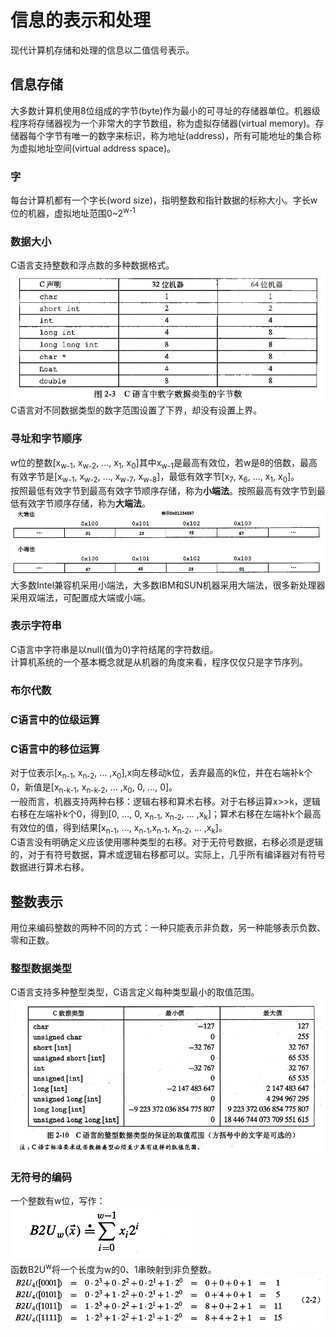 # 信息的表示和处理
现代计算机存储和处理的信息以二值信号表示。

## 信息存储　　
大多数计算机使用8位组成的字节(byte)作为最小的可寻址的存储器单位。机器级程序将存储器视为一个非常大的字节数组，称为虚拟存储器(virtual memory)。存储器每个字节有唯一的数字来标识，称为地址(address)，所有可能地址的集合称为虚拟地址空间(virtual address space)。

### 字
每台计算机都有一个字长(word size)，指明整数和指针数据的标称大小。字长w位的机器，虚拟地址范围0~2<sup>w-1</sup>

### 数据大小
C语言支持整数和浮点数的多种数据格式。  
![](Images/2-3.png)  
C语言对不同数据类型的数字范围设置了下界，却没有设置上界。

### 寻址和字节顺序
w位的整数[x<sub>w-1</sub>, x<sub>w-2</sub>, ..., x<sub>1</sub>, x<sub>0</sub>]其中x<sub>w-1</sub>是最高有效位，若w是8的倍数，最高有效字节是[x<sub>w-1</sub>, x<sub>w-2</sub>, ..., x<sub>w-7</sub>, x<sub>w-8</sub>]，最低有效字节[x<sub>7</sub>, x<sub>6</sub>, ..., x<sub>1</sub>, x<sub>0</sub>]。  
按照最低有效字节到最高有效字节顺序存储，称为**小端法**。按照最高有效字节到最低有效字节顺序存储，称为**大端法**。  
![](Images/2-4.png)
大多数Intel兼容机采用小端法，大多数IBM和SUN机器采用大端法，很多新处理器采用双端法，可配置成大端或小端。

### 表示字符串
C语言中字符串是以null(值为0)字符结尾的字符数组。  
计算机系统的一个基本概念就是从机器的角度来看，程序仅仅只是字节序列。  

### 布尔代数
### C语言中的位级运算
### C语言中的移位运算
对于位表示[x<sub>n-1</sub>, x<sub>n-2</sub>, ... ,x<sub>0</sub>],x向左移动k位，丢弃最高的k位，并在右端补k个0，新值是[x<sub>n-k-1</sub>, x<sub>n-k-2</sub>, ... ,x<sub>0</sub>, 0, ..., 0]。  
一般而言，机器支持两种右移：逻辑右移和算术右移。对于右移运算x>>k，逻辑右移在左端补k个0，得到[0, ..., 0, x<sub>n-1</sub>, x<sub>n-2</sub>, ... ,x<sub>k</sub>]；算术右移在左端补k个最高有效位的值，得到结果[x<sub>n-1</sub>, ..., x<sub>n-1</sub>,x<sub>n-1</sub>, x<sub>n-2</sub>, ... ,x<sub>k</sub>]。  
C语言没有明确定义应该使用哪种类型的右移。对于无符号数据，右移必须是逻辑的，对于有符号数据，算术或逻辑右移都可以。实际上，几乎所有编译器对有符号数据进行算术右移。

## 整数表示
用位来编码整数的两种不同的方式：一种只能表示非负数，另一种能够表示负数、零和正数。

### 整型数据类型
C语言支持多种整型类型，C语言定义每种类型最小的取值范围。   
![](Images/2-10.png)   

### 无符号的编码 
一个整数有w位，写作：  
![](Images/2-2-1.png)   
函数B2U<sup>w</sup>将一个长度为w的0、1串映射到非负整数。
![](Images/2-2-2.png)  
  


